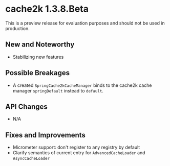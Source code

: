 # cache2k 1.3.8.Beta

This is a preview release for evaluation purposes and should not be used in production.

## New and Noteworthy

- Stabilizing new features

## Possible Breakages

- A created `SpringCache2kCacheManager` binds to the cache2k cache manager `springDefault` 
  instead to `default`.

## API Changes 

- N/A

## Fixes and Improvements

- Micrometer support: don't register to any registry by default
- Clarify semantics of current entry for `AdvancedCacheLoader` and `AsyncCacheLoader`
